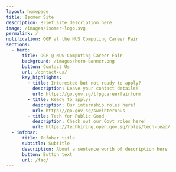 ```yaml
---
layout: homepage
title: Isomer Site
description: Brief site description here
image: /images/isomer-logo.svg
permalink: /
notification: OGP at the NUS Computing Career Fair
sections:
  - hero:
      title: OGP @ NUS Computing Career Fair
      background: /images/hero-banner.png
      button: Contact Us
      url: /contact-us/
      key_highlights:
        - title: Interested but not ready to apply?
          description: Leave your contact details!
          url: https://go.gov.sg/tfpgcareerfairform
        - title: Ready to apply?
          description: Our internship roles here!
          url: https://go.gov.sg/sweinternnus
        - title: Tech for Public Good
          description: Check out our Govt roles here!
          url: https://techhiring.open.gov.sg/roles/tech-lead/
  - infobar:
      title: Infobar title
      subtitle: Subtitle
      description: About a sentence worth of description here
      button: Button text
      url: /faq/
---
```

